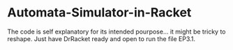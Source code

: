 # Automata-Simulator-in-Racket
The code is self explanatory for its intended pourpose... it might be tricky to reshape. Just have DrRacket ready and open to run the file EP3.1.
